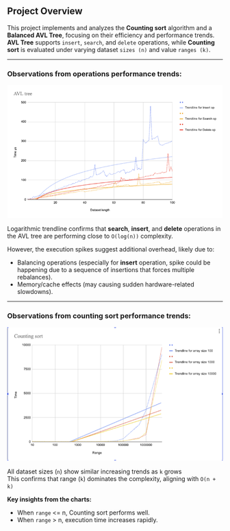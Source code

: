 ## Project Overview

This project implements and analyzes the **Counting sort** algorithm and a **Balanced AVL Tree**, focusing on their efficiency and performance trends. **AVL Tree** supports `insert`, `search`, and `delete` operations, while **Counting sort** is evaluated under varying dataset `sizes (n)` and value `ranges (k)`. 

____

### Observations from operations performance trends:


![alt text](./images/image2.png)


Logarithmic trendline confirms that **search**, **insert**, and **delete** operations in the AVL tree are performing close to `O(log(n))` complexity.

However, the execution spikes suggest additional overhead, likely due to:
- Balancing operations (especially for **insert** operation, spike could be happening due to a sequence of insertions that forces multiple rebalances).
- Memory/cache effects (may causing sudden hardware-related slowdowns).

____

### Observations from counting sort performance trends:

![alt text](./images/image3.png)

All dataset sizes (`n`) show similar increasing trends as `k` grows  
This confirms that range (`k`) dominates the complexity, aligning with `O(n + k)`

**Key insights from the charts:**
- When `range` <= n, Counting sort performs well.
- When `range` > n, execution time increases rapidly.

